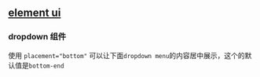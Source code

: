 ## [element ui](https://element.eleme.io/2.4/#/zh-CN/component/dropdown)

### dropdown 组件

使用 `placement="bottom"` 可以让下面`dropdown menu`的内容居中展示，这个的默认值是`bottom-end`

